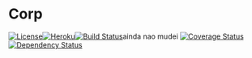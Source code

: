 Corp
=====
[![License](http://img.shields.io/:license-apache-blue.svg)](http://www.apache.org/licenses/LICENSE-2.0.html)[![Heroku](https://heroku-badge.herokuapp.com/?app=atividade-corporativo&root=index.jsf)](https://atividade-corporativo.herokuapp.com)[![Build Status](https://travis-ci.org/Holden-/Atv_Corporativo.svg?branch=master)](https://travis-ci.org/Holden-/Atv_Corporativo)ainda nao mudei
[![Coverage Status](https://coveralls.io/repos/github/persapiens/conta/badge.svg?branch=master)](https://coveralls.io/github/persapiens/conta?branch=master)[![Dependency Status](https://www.versioneye.com/user/projects/573c95dace8d0e00360bcee6/badge.svg?style=flat)](https://www.versioneye.com/user/projects/573c95dace8d0e00360bcee6)

